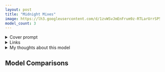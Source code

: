 ```yaml
---
layout: post
title: "Midnight Mixes"
image: https://lh3.googleusercontent.com/d/1zvWSvJmEnFrum9z-RTLarUrrSP5gbGdw
model_count: 3
---
```


<details><summary>Cover prompt</summary>
<pre>
1girl, blonde hair, short hair, blue eyes, wavy hair, hair ribbon, blue ribbon, detached sleeves, portrait
Negative prompt: (worst quality:1.4), (low quality:1.4), (monochrome:1.1)
Steps: 20, Sampler: Euler, CFG scale: 7, Seed: 752821698, Size: 1024x512, Model: Midnight Maple, Clip skip: 2
</pre>
</details>
<details><summary>Links</summary>

</details>
<details><summary>My thoughts about this model</summary>

</details>

## Model Comparisons